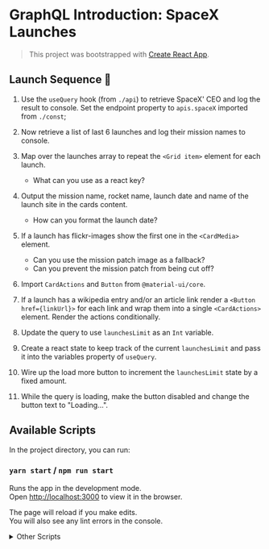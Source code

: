 # GraphQL Introduction: SpaceX Launches

> This project was bootstrapped with [Create React App](https://github.com/facebook/create-react-app).

## Launch Sequence 🚀

1. Use the `useQuery` hook (from `./api`) to retrieve SpaceX' CEO and log the result to console. Set the endpoint property to `apis.spaceX` imported from `./const`;
2. Now retrieve a list of last 6 launches and log their mission names to console.
3. Map over the launches array to repeat the `<Grid item>` element for each launch.

   - What can you use as a react key?

4. Output the mission name, rocket name, launch date and name of the launch site in the cards content.

   - How can you format the launch date?

5. If a launch has flickr-images show the first one in the `<CardMedia>` element.

   - Can you use the mission patch image as a fallback?
   - Can you prevent the mission patch from being cut off?

6. Import `CardActions` and `Button` from `@material-ui/core`.
7. If a launch has a wikipedia entry and/or an article link render a `<Button href={linkUrl}>` for each link and wrap them into a single `<CardActions>` element. Render the actions conditionally.
8. Update the query to use `launchesLimit` as an `Int` variable.
9. Create a react state to keep track of the current `launchesLimit` and pass it into the variables property of `useQuery`.
10. Wire up the load more button to increment the `launchesLimit` state by a fixed amount.
11. While the query is loading, make the button disabled and change the button text to "Loading…".


## Available Scripts

In the project directory, you can run:

### `yarn start` / `npm run start`

Runs the app in the development mode.\
Open [http://localhost:3000](http://localhost:3000) to view it in the browser.

The page will reload if you make edits.\
You will also see any lint errors in the console.

<details>
  <summary>Other Scripts</summary>

### `yarn test` / `npm run test`

Launches the test runner in the interactive watch mode.\
See the section about [running tests](https://facebook.github.io/create-react-app/docs/running-tests) for more information.

### `yarn build` / `npm run build`

Builds the app for production to the `build` folder.\
It correctly bundles React in production mode and optimizes the build for the best performance.

The build is minified and the filenames include the hashes.\
Your app is ready to be deployed!

See the section about [deployment](https://facebook.github.io/create-react-app/docs/deployment) for more information.

### `yarn eject` / `npm run eject`

**Note: this is a one-way operation. Once you `eject`, you can’t go back!**

If you aren’t satisfied with the build tool and configuration choices, you can `eject` at any time. This command will remove the single build dependency from your project.

Instead, it will copy all the configuration files and the transitive dependencies (webpack, Babel, ESLint, etc) right into your project so you have full control over them. All of the commands except `eject` will still work, but they will point to the copied scripts so you can tweak them. At this point you’re on your own.

You don’t have to ever use `eject`. The curated feature set is suitable for small and middle deployments, and you shouldn’t feel obligated to use this feature. However we understand that this tool wouldn’t be useful if you couldn’t customize it when you are ready for it.

</details>
